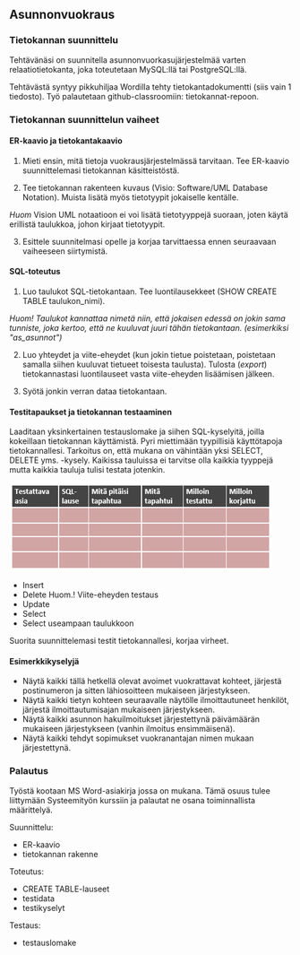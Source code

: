 ## Asunnonvuokraus

### Tietokannan suunnittelu

Tehtävänäsi on suunnitella asunnonvuorkasujärjestelmää varten relaatiotietokanta, joka toteutetaan MySQL:llä tai PostgreSQL:llä.

Tehtävästä syntyy pikkuhiljaa Wordilla tehty tietokantadokumentti (siis vain 1 tiedosto). Työ palautetaan github-classroomiin: tietokannat-repoon.

### Tietokannan suunnittelun vaiheet

#### ER-kaavio ja tietokantakaavio

1. Mieti ensin, mitä tietoja vuokrausjärjestelmässä tarvitaan. Tee ER-kaavio suunnittelemasi tietokannan käsitteistöstä.

2. Tee tietokannan rakenteen kuvaus (Visio: Software/UML Database Notation). Muista lisätä myös tietotyypit jokaiselle kentälle. 

*Huom* Vision UML notaatioon ei voi lisätä tietotyyppejä suoraan, joten käytä erillistä taulukkoa, johon kirjaat tietotyypit.
 
3. Esittele suunnitelmasi opelle ja korjaa tarvittaessa ennen seuraavaan vaiheeseen siirtymistä.

#### SQL-toteutus

1. Luo taulukot SQL-tietokantaan. Tee luontilausekkeet (SHOW CREATE TABLE taulukon_nimi).

*Huom! Taulukot kannattaa nimetä niin, että jokaisen edessä on jokin sama tunniste, joka kertoo, että ne kuuluvat juuri tähän tietokantaan. (esimerkiksi "as_asunnot")*
 
2. Luo yhteydet ja viite-eheydet (kun jokin tietue poistetaan, poistetaan samalla siihen kuuluvat tietueet toisesta taulusta). Tulosta (*export*) tietokannastasi luontilauseet vasta viite-eheyden lisäämisen jälkeen.

3. Syötä jonkin verran dataa tietokantaan.

#### Testitapaukset ja tietokannan testaaminen

Laaditaan yksinkertainen testauslomake ja siihen SQL-kyselyitä, joilla kokeillaan tietokannan käyttämistä. Pyri miettimään tyypillisiä käyttötapoja tietokannallesi. Tarkoitus on, että mukana on vähintään yksi SELECT, DELETE yms. -kysely. Kaikissa tauluissa ei tarvitse olla kaikkia tyyppejä mutta kaikkia tauluja tulisi testata jotenkin.

![Testit](img/tietokantatesti.PNG)

- Insert
- Delete Huom.! Viite-eheyden testaus
- Update
- Select
- Select useampaan taulukkoon

Suorita suunnittelemasi testit tietokannallesi, korjaa virheet.

#### Esimerkkikyselyjä 

- Näytä kaikki tällä hetkellä olevat avoimet vuokrattavat kohteet, järjestä postinumeron ja sitten lähiosoitteen mukaiseen järjestykseen.
- Näytä kaikki tietyn kohteen seuraavalle näytölle ilmoittautuneet henkilöt, järjestä ilmoittautumisajan mukaiseen järjestykseen.
- Näytä kaikki asunnon hakuilmoitukset järjestettynä päivämäärän mukaiseen järjestykseen (vanhin ilmoitus ensimmäisenä).
- Näytä kaikki tehdyt sopimukset vuokranantajan nimen mukaan järjestettynä.

### Palautus

Työstä kootaan MS Word-asiakirja jossa on mukana. Tämä osuus tulee liittymään Systeemityön kurssiin ja palautat ne osana toiminnallista määrittelyä.

Suunnittelu:
- ER-kaavio
- tietokannan rakenne

Toteutus:
- CREATE TABLE-lauseet
- testidata
- testikyselyt

Testaus: 
- testauslomake